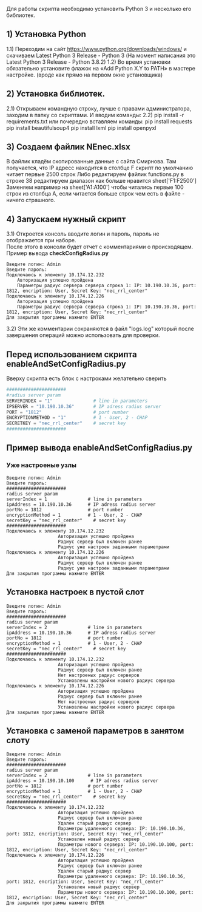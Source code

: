 Для работы скрипта необходимо установить Python 3 и несколько его библиотек.

## 1) Установка Python
1.1) Переходим на сайт https://www.python.org/downloads/windows/ и скачиваем Latest Python 3 Release - Python 3
    (На момент написания это Latest Python 3 Release - Python 3.8.2)
1.2) Во время установки обязательно установите флажок на «Add Python X.Y to PATH» в мастере настройке. (вроде как прямо на первом окне установщика)

## 2) Установка библиотек.
2.1) Открываем командную строку, лучше с правами администратора, заходим в папку со скриптами. И вводим команды:
2.2) pip install -r requirements.txt
или почередно вставляем команды:
pip install requests
pip install beautifulsoup4
pip install lxml
pip install openpyxl

## 3) Создаем файлик NEnec.xlsx 
В файлик кладём скопированные данные с сайта Смирнова. Там получается, что IP адресс находится в столбце F скрипт по умолчанию читает первые 2500 строк
Либо редактируем файлик functions.py в строке 38 редактируем диапазон как больше нравится sheet['F1:F2500'] 
Заменяем например на sheet['A1:A100'] чтобы читались первые 100 строк из столбца A, если читается больше строк чем есть в файле - ничего страшного.

## 4) Запускаем нужный скрипт
3.1) Откроется консоль вводите логин и пароль, пароль не отображается при наборе.  
После этого в консоли будет отчет с комментариями о происходящем.
Пример вывода **checkConfigRadius.py**
``` log
Введите логин: Admin
Введите пароль:
Подключаюсь к элементу 10.174.12.232
    Авторизация успешно пройдена
    Параметры радиус сервера сервера строка 1: IP: 10.190.10.36, port: 1812, encription: User, Secret Key: "nec_rrl_center"
Подключаюсь к элементу 10.174.12.226
    Авторизация успешно пройдена
    Параметры радиус сервера сервера строка 1: IP: 10.190.10.36, port: 1812, encription: User, Secret Key: "nec_rrl_center"
Для закрытия программы нажмите ENTER
```
3.2) Эти же комментарии сохраняются в файл "logs.log" который после завершения операций можно использовать для проверки.

## Перед использованием скрипта enableAndSetConfigRadius.py
Вверху скрипта есть блок с настроками желательно сверить
``` python
######################
#radius server param
SERVERINDEX = "1"               # line in parameters
IPSERVER = "10.190.10.36"       # IP adress radius server
PORT = "1812"                   # port number
ENCRYPTIONMETHOD = "1"          # 1 - User, 2 - CHAP
SECRETKEY = "nec_rrl_center"    # secret key
######################
```

## Пример вывода **enableAndSetConfigRadius.py**
### Уже настроеные узлы
```log
Введите логин: Admin
Введите пароль:
######################
radius server param
serverIndex = 1               # line in parameters
ipAddress = 10.190.10.36      # IP adress radius server
portNo = 1812                 # port number
encryptionMethod = 1          # 1 - User, 2 - CHAP
secretKey = "nec_rrl_center"    # secret key
######################
Подключаюсь к элементу 10.174.12.232
                   Авторизация успешно пройдена
                   Радиус сервер был включен ранее
                   Радиус уже настроен заданными параметрами
Подключаюсь к элементу 10.174.12.226
                   Авторизация успешно пройдена
                   Радиус сервер был включен ранее
                   Радиус уже настроен заданными параметрами
Для закрытия программы нажмите ENTER

```

## Установка настроек в пустой слот
```log
Введите логин: Admin
Введите пароль:
######################
radius server param
serverIndex = 2               # line in parameters
ipAddress = 10.190.10.36      # IP adress radius server
portNo = 1812                 # port number
encryptionMethod = 1          # 1 - User, 2 - CHAP
secretKey = "nec_rrl_center"    # secret key
######################
Подключаюсь к элементу 10.174.12.232
                   Авторизация успешно пройдена
                   Радиус сервер был включен ранее
                   Нет настроеных радиус серверов
                   Установлены настройки нового радиус сервера
Подключаюсь к элементу 10.174.12.226
                   Авторизация успешно пройдена
                   Радиус сервер был включен ранее
                   Нет настроеных радиус серверов
                   Установлены настройки нового радиус сервера
Для закрытия программы нажмите ENTER
```

## Установка с заменой параметров в занятом слоту
``` log
Введите логин: Admin
Введите пароль:
######################
radius server param
serverIndex = 2               # line in parameters
ipAddress = 10.190.10.100      # IP adress radius server
portNo = 1812                 # port number
encryptionMethod = 1          # 1 - User, 2 - CHAP
secretKey = "nec_rrl_center"    # secret key
######################
Подключаюсь к элементу 10.174.12.232
                   Авторизация успешно пройдена
                   Радиус сервер был включен ранее
                   Удален старый радиус сервер
                   Параметры удаленного сервера: IP: 10.190.10.36, port: 1812, encription: User, Secret Key: "nec_rrl_center"
                   Установлен новый радиус сервер
                   Параметры нового сервера: IP: 10.190.10.100, port: 1812, encription: User, Secret Key: "nec_rrl_center"
Подключаюсь к элементу 10.174.12.226
                   Авторизация успешно пройдена
                   Радиус сервер был включен ранее
                   Удален старый радиус сервер
                   Параметры удаленного сервера: IP: 10.190.10.36, port: 1812, encription: User, Secret Key: "nec_rrl_center"
                   Установлен новый радиус сервер
                   Параметры нового сервера: IP: 10.190.10.100, port: 1812, encription: User, Secret Key: "nec_rrl_center"
Для закрытия программы нажмите ENTER
```
